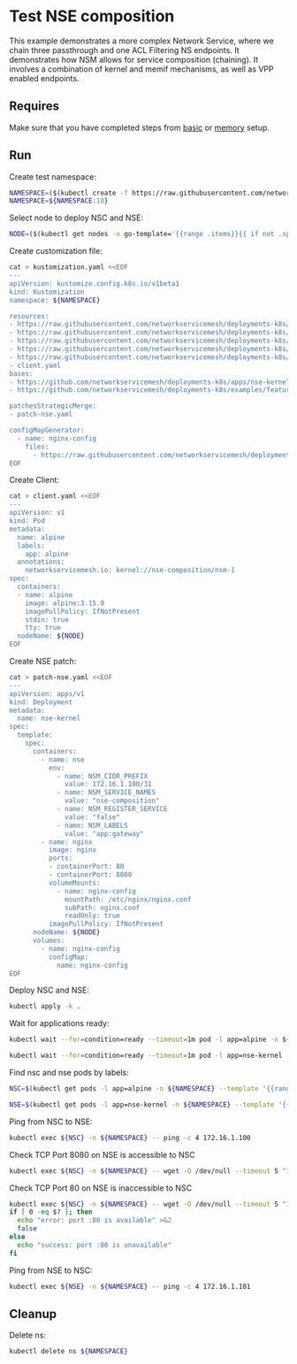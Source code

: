 # Test NSE composition

This example demonstrates a more complex Network Service, where we chain three passthrough and one ACL Filtering NS endpoints.
It demonstrates how NSM allows for service composition (chaining).
It involves a combination of kernel and memif mechanisms, as well as VPP enabled endpoints.

## Requires

Make sure that you have completed steps from [basic](../../basic) or [memory](../../memory) setup.

## Run

Create test namespace:
```bash
NAMESPACE=($(kubectl create -f https://raw.githubusercontent.com/networkservicemesh/deployments-k8s/cc1bab96c8341a30c898c5edea1e84f2e6f840d8/examples/features/namespace.yaml)[0])
NAMESPACE=${NAMESPACE:10}
```

Select node to deploy NSC and NSE:
```bash
NODE=($(kubectl get nodes -o go-template='{{range .items}}{{ if not .spec.taints  }}{{index .metadata.labels "kubernetes.io/hostname"}} {{end}}{{end}}')[0])
```

Create customization file:
```bash
cat > kustomization.yaml <<EOF
---
apiVersion: kustomize.config.k8s.io/v1beta1
kind: Kustomization
namespace: ${NAMESPACE}

resources:
- https://raw.githubusercontent.com/networkservicemesh/deployments-k8s/cc1bab96c8341a30c898c5edea1e84f2e6f840d8/examples/features/nse-composition/config-file.yaml
- https://raw.githubusercontent.com/networkservicemesh/deployments-k8s/cc1bab96c8341a30c898c5edea1e84f2e6f840d8/examples/features/nse-composition/passthrough-1.yaml
- https://raw.githubusercontent.com/networkservicemesh/deployments-k8s/cc1bab96c8341a30c898c5edea1e84f2e6f840d8/examples/features/nse-composition/passthrough-2.yaml
- https://raw.githubusercontent.com/networkservicemesh/deployments-k8s/cc1bab96c8341a30c898c5edea1e84f2e6f840d8/examples/features/nse-composition/passthrough-3.yaml
- https://raw.githubusercontent.com/networkservicemesh/deployments-k8s/cc1bab96c8341a30c898c5edea1e84f2e6f840d8/examples/features/nse-composition/nse-composition-ns.yaml
- client.yaml
bases:
- https://github.com/networkservicemesh/deployments-k8s/apps/nse-kernel?ref=cc1bab96c8341a30c898c5edea1e84f2e6f840d8
- https://github.com/networkservicemesh/deployments-k8s/examples/features/nse-composition/nse-firewall?ref=cc1bab96c8341a30c898c5edea1e84f2e6f840d8

patchesStrategicMerge:
- patch-nse.yaml

configMapGenerator:
  - name: nginx-config
    files:
      - https://raw.githubusercontent.com/networkservicemesh/deployments-k8s/cc1bab96c8341a30c898c5edea1e84f2e6f840d8/examples/features/nse-composition/nginx.conf
EOF
```

Create Client:
```bash
cat > client.yaml <<EOF
---
apiVersion: v1
kind: Pod
metadata:
  name: alpine
  labels:
    app: alpine    
  annotations:
    networkservicemesh.io: kernel://nse-composition/nsm-1
spec:
  containers:
  - name: alpine
    image: alpine:3.15.0
    imagePullPolicy: IfNotPresent
    stdin: true
    tty: true
  nodeName: ${NODE}
EOF
```


Create NSE patch:
```bash
cat > patch-nse.yaml <<EOF
---
apiVersion: apps/v1
kind: Deployment
metadata:
  name: nse-kernel
spec:
  template:
    spec:
      containers:
        - name: nse
          env:
            - name: NSM_CIDR_PREFIX
              value: 172.16.1.100/31
            - name: NSM_SERVICE_NAMES
              value: "nse-composition"
            - name: NSM_REGISTER_SERVICE
              value: "false"
            - name: NSM_LABELS
              value: "app:gateway"
        - name: nginx
          image: nginx
          ports:
          - containerPort: 80
          - containerPort: 8080
          volumeMounts:
            - name: nginx-config
              mountPath: /etc/nginx/nginx.conf
              subPath: nginx.conf
              readOnly: true
          imagePullPolicy: IfNotPresent
      nodeName: ${NODE}
      volumes:
        - name: nginx-config
          configMap:
            name: nginx-config
EOF
```

Deploy NSC and NSE:
```bash
kubectl apply -k .
```

Wait for applications ready:
```bash
kubectl wait --for=condition=ready --timeout=1m pod -l app=alpine -n ${NAMESPACE}
```
```bash
kubectl wait --for=condition=ready --timeout=1m pod -l app=nse-kernel -n ${NAMESPACE}
```

Find nsc and nse pods by labels:
```bash
NSC=$(kubectl get pods -l app=alpine -n ${NAMESPACE} --template '{{range .items}}{{.metadata.name}}{{"\n"}}{{end}}')
```
```bash
NSE=$(kubectl get pods -l app=nse-kernel -n ${NAMESPACE} --template '{{range .items}}{{.metadata.name}}{{"\n"}}{{end}}')
```

Ping from NSC to NSE:
```bash
kubectl exec ${NSC} -n ${NAMESPACE} -- ping -c 4 172.16.1.100
```

Check TCP Port 8080 on NSE is accessible to NSC
```bash
kubectl exec ${NSC} -n ${NAMESPACE} -- wget -O /dev/null --timeout 5 "172.16.1.100:8080"
```

Check TCP Port 80 on NSE is inaccessible to NSC
```bash
kubectl exec ${NSC} -n ${NAMESPACE} -- wget -O /dev/null --timeout 5 "172.16.1.100:80"
if [ 0 -eq $? ]; then
  echo "error: port :80 is available" >&2
  false
else
  echo "success: port :80 is unavailable"
fi
```

Ping from NSE to NSC:
```bash
kubectl exec ${NSE} -n ${NAMESPACE} -- ping -c 4 172.16.1.101
```

## Cleanup

Delete ns:
```bash
kubectl delete ns ${NAMESPACE}
```

